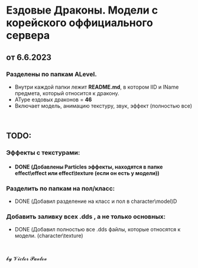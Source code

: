 <h1>Ездовые Драконы. Модели с корейского оффициального сервера</h1>

<h2>от 6.6.2023</h2>

<h3>Разделены по папкам ALevel.</h3>

<ul>
	<li>Внутри каждой папки лежит <strong>README.md</strong>, в котором IID и IName предмета, который относится к дракону.</li>
	<li>AType ездовых драконов = <strong>46</strong></li>
	<li>Включает модель, анимацию текстуру, звук, эффект (полностью все)</li>
</ul>

<p>&nbsp;</p>

<h2>TODO:</h2>

<h3>Эффекты с текстурами:</h3>

<ul>
	<li>
	<h4>DONE (Добавлены Particles эффекты, находятся в папке effect\effect или effect\texture (если он есть у модели))</h4>
	</li>
</ul>

<h3>Разделить по папкам на пол/класс:</h3>

<ul>
	<li>DONE (Добавил разделение на класс и пол в character\model)D</li>
</ul>

<h3>Добавить заливку всех .dds , а не только основных:</h3>

<ul>
	<li>DONE (Добавил полностью все .dds файлы, которые относятся к модели. (character\texture)</li>
</ul>

<p>&nbsp;</p>

<p>𝓫𝔂 𝓥𝓲𝓬𝓽𝓸𝓻 𝓟𝓪𝓿𝓵𝓸𝓿</p>

